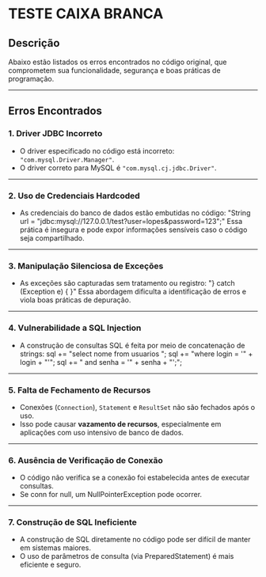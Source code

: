 # TESTE CAIXA BRANCA

## Descrição 

Abaixo estão listados os erros encontrados no código original, que comprometem sua funcionalidade, segurança e boas práticas de programação.

---

## Erros Encontrados

### 1. **Driver JDBC Incorreto**

- O driver especificado no código está incorreto: `"com.mysql.Driver.Manager"`.
- O driver correto para MySQL é `"com.mysql.cj.jdbc.Driver"`.

---

### 2. **Uso de Credenciais Hardcoded**

- As credenciais do banco de dados estão embutidas no código:
    "String url = "jdbc:mysql://127.0.0.1/test?user=lopes&password=123";"
    Essa prática é insegura e pode expor informações sensíveis caso o código seja compartilhado.

---

### 3. **Manipulação Silenciosa de Exceções**

- As exceções são capturadas sem tratamento ou registro:
    "} catch (Exception e) { }"
    Essa abordagem dificulta a identificação de erros e viola boas práticas de depuração.

---

### 4. **Vulnerabilidade a SQL Injection**

- A construção de consultas SQL é feita por meio de concatenação de strings:
  sql += "select nome from usuarios ";
  sql += "where login = '" + login + "'";
  sql += " and senha = '" + senha + "';";

---

### 5. **Falta de Fechamento de Recursos**

- Conexões (`Connection`), `Statement` e `ResultSet` não são fechados após o uso.
- Isso pode causar **vazamento de recursos**, especialmente em aplicações com uso intensivo de banco de dados.

---

### 6. **Ausência de Verificação de Conexão**

- O código não verifica se a conexão foi estabelecida antes de executar consultas.
- Se conn for null, um NullPointerException pode ocorrer.

---

### 7. **Construção de SQL Ineficiente**
- A construção de SQL diretamente no código pode ser difícil de manter em sistemas maiores.
- O uso de parâmetros de consulta (via PreparedStatement) é mais eficiente e seguro.
